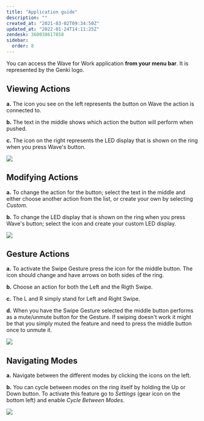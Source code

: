 ```yaml
---
title: "Application guide"
description: ""
created_at: "2021-03-02T09:34:50Z"
updated_at: "2022-01-24T14:11:25Z"
zendesk: 360038617858
sidebar:
  order: 8
---
```


You can access the Wave for Work application **from your menu bar**. It is represented by the Genki logo.

## Viewing Actions
**a.** The icon you see on the left represents the button on Wave the action is connected to.

**b.** The text in the middle shows which action the button will perform when pushed.

**c.** The icon on the right represents the LED display that is shown on the ring when you press Wave's button.

![](/images/article_360018185378_image_0.png)

## Modifying Actions
**a.** To change the action for the button; select the text in the middle and either choose another action from the list, or create your own by selecting *Custom*.

**b.** To change the LED display that is shown on the ring when you press Wave's button; select the icon and create your custom LED display.

![](/images/article_360018185378_image_1.png)

## Gesture Actions
**a.** To activate the Swipe Gesture press the icon for the middle button. The icon should change and have arrows on both sides of the ring.

**b.** Choose an action for both the Left and the Rigth Swipe.

**c.** The L and R simply stand for Left and Right Swipe.

**d.** When you have the Swipe Gesture selected the middle button performs as a mute/unmute button for the Gesture. If swiping doesn't work it might be that you simply muted the feature and need to press the middle button once to unmute it.

![](/images/article_360018185378_image_2.png)

## Navigating Modes
**a.** Navigate between the different modes by clicking the icons on the left.

**b.** You can cycle between modes on the ring itself by holding the Up or Down button. To activate this feature go to *Settings* (gear icon on the bottom left) and enable *Cycle Between Modes*.

![](/images/article_360018185378_image_3.png)
